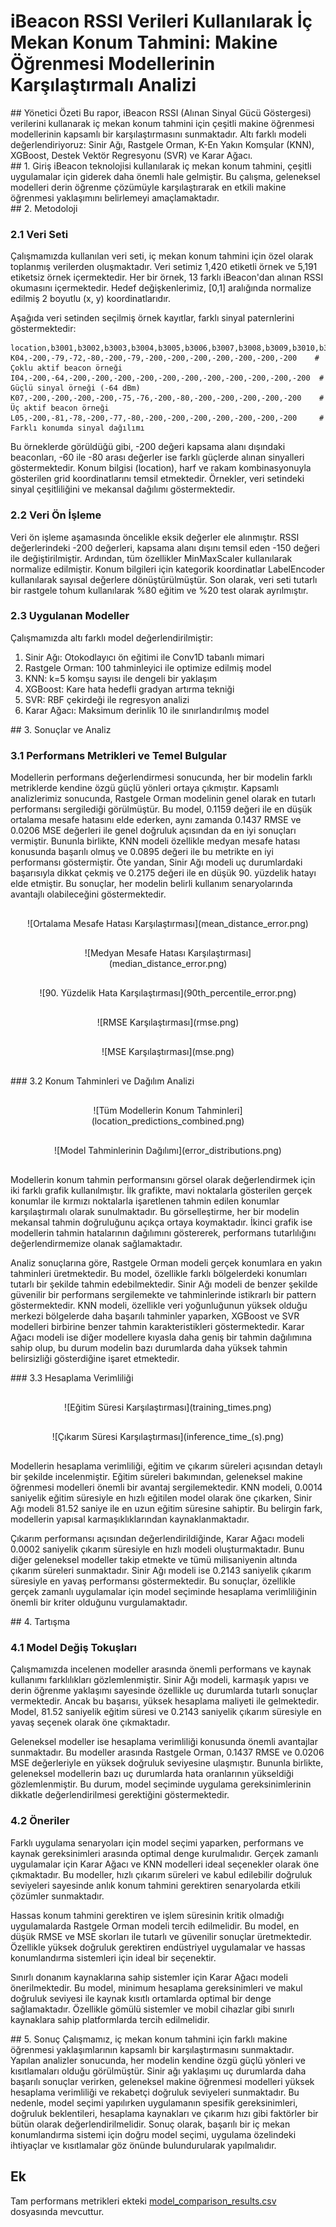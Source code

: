<style>
.page-break {
    page-break-before: always;
}
.keep-together {
    page-break-inside: avoid;
}
.center-image {
    text-align: center;
    margin: 30px auto;
    display: block;
    width: 90%;
}
img {
    display: block;
    margin: 0 auto;
    max-width: 90%;
    height: auto;
}
</style>

# iBeacon RSSI Verileri Kullanılarak İç Mekan Konum Tahmini: Makine Öğrenmesi Modellerinin Karşılaştırmalı Analizi

<div class="keep-together">
## Yönetici Özeti
Bu rapor, iBeacon RSSI (Alınan Sinyal Gücü Göstergesi) verilerini kullanarak iç mekan konum tahmini için çeşitli makine öğrenmesi modellerinin kapsamlı bir karşılaştırmasını sunmaktadır. Altı farklı modeli değerlendiriyoruz: Sinir Ağı, Rastgele Orman, K-En Yakın Komşular (KNN), XGBoost, Destek Vektör Regresyonu (SVR) ve Karar Ağacı.
</div>

<div class="page-break"></div>

<div class="keep-together">
## 1. Giriş
iBeacon teknolojisi kullanılarak iç mekan konum tahmini, çeşitli uygulamalar için giderek daha önemli hale gelmiştir. Bu çalışma, geleneksel modelleri derin öğrenme çözümüyle karşılaştırarak en etkili makine öğrenmesi yaklaşımını belirlemeyi amaçlamaktadır.
</div>

<div class="page-break"></div>

<div class="keep-together">
## 2. Metodoloji

### 2.1 Veri Seti
Çalışmamızda kullanılan veri seti, iç mekan konum tahmini için özel olarak toplanmış verilerden oluşmaktadır. Veri setimiz 1,420 etiketli örnek ve 5,191 etiketsiz örnek içermektedir. Her bir örnek, 13 farklı iBeacon'dan alınan RSSI okumasını içermektedir. Hedef değişkenlerimiz, [0,1] aralığında normalize edilmiş 2 boyutlu (x, y) koordinatlarıdır.

Aşağıda veri setinden seçilmiş örnek kayıtlar, farklı sinyal paternlerini göstermektedir:

```
location,b3001,b3002,b3003,b3004,b3005,b3006,b3007,b3008,b3009,b3010,b3011,b3012,b3013
K04,-200,-79,-72,-80,-200,-79,-200,-200,-200,-200,-200,-200,-200    # Çoklu aktif beacon örneği
I04,-200,-64,-200,-200,-200,-200,-200,-200,-200,-200,-200,-200,-200  # Güçlü sinyal örneği (-64 dBm)
K07,-200,-200,-200,-200,-75,-76,-200,-80,-200,-200,-200,-200,-200    # Üç aktif beacon örneği
L05,-200,-81,-78,-200,-77,-80,-200,-200,-200,-200,-200,-200,-200     # Farklı konumda sinyal dağılımı
```

Bu örneklerde görüldüğü gibi, -200 değeri kapsama alanı dışındaki beaconları, -60 ile -80 arası değerler ise farklı güçlerde alınan sinyalleri göstermektedir. Konum bilgisi (location), harf ve rakam kombinasyonuyla gösterilen grid koordinatlarını temsil etmektedir. Örnekler, veri setindeki sinyal çeşitliliğini ve mekansal dağılımı göstermektedir.

### 2.2 Veri Ön İşleme
Veri ön işleme aşamasında öncelikle eksik değerler ele alınmıştır. RSSI değerlerindeki -200 değerleri, kapsama alanı dışını temsil eden -150 değeri ile değiştirilmiştir. Ardından, tüm özellikler MinMaxScaler kullanılarak normalize edilmiştir. Konum bilgileri için kategorik koordinatlar LabelEncoder kullanılarak sayısal değerlere dönüştürülmüştür. Son olarak, veri seti tutarlı bir rastgele tohum kullanılarak %80 eğitim ve %20 test olarak ayrılmıştır.

### 2.3 Uygulanan Modeller
Çalışmamızda altı farklı model değerlendirilmiştir:
1. Sinir Ağı: Otokodlayıcı ön eğitimi ile Conv1D tabanlı mimari
2. Rastgele Orman: 100 tahminleyici ile optimize edilmiş model
3. KNN: k=5 komşu sayısı ile dengeli bir yaklaşım
4. XGBoost: Kare hata hedefli gradyan artırma tekniği
5. SVR: RBF çekirdeği ile regresyon analizi
6. Karar Ağacı: Maksimum derinlik 10 ile sınırlandırılmış model
</div>

<div class="page-break"></div>

<div class="keep-together">
## 3. Sonuçlar ve Analiz

### 3.1 Performans Metrikleri ve Temel Bulgular
Modellerin performans değerlendirmesi sonucunda, her bir modelin farklı metriklerde kendine özgü güçlü yönleri ortaya çıkmıştır. Kapsamlı analizlerimiz sonucunda, Rastgele Orman modelinin genel olarak en tutarlı performansı sergilediği görülmüştür. Bu model, 0.1159 değeri ile en düşük ortalama mesafe hatasını elde ederken, aynı zamanda 0.1437 RMSE ve 0.0206 MSE değerleri ile genel doğruluk açısından da en iyi sonuçları vermiştir. Bununla birlikte, KNN modeli özellikle medyan mesafe hatası konusunda başarılı olmuş ve 0.0895 değeri ile bu metrikte en iyi performansı göstermiştir. Öte yandan, Sinir Ağı modeli uç durumlardaki başarısıyla dikkat çekmiş ve 0.2175 değeri ile en düşük 90. yüzdelik hatayı elde etmiştir. Bu sonuçlar, her modelin belirli kullanım senaryolarında avantajlı olabileceğini göstermektedir.

<div class="center-image">
![Ortalama Mesafe Hatası Karşılaştırması](mean_distance_error.png)
</div>
<div class="center-image">
![Medyan Mesafe Hatası Karşılaştırması](median_distance_error.png)
</div>
<div class="center-image">
![90. Yüzdelik Hata Karşılaştırması](90th_percentile_error.png)
</div>
<div class="center-image">
![RMSE Karşılaştırması](rmse.png)
</div>
<div class="center-image">
![MSE Karşılaştırması](mse.png)
</div>
</div>

<div class="page-break"></div>

<div class="keep-together">
### 3.2 Konum Tahminleri ve Dağılım Analizi
<div class="center-image">
![Tüm Modellerin Konum Tahminleri](location_predictions_combined.png)
</div>

<div class="center-image">
![Model Tahminlerinin Dağılımı](error_distributions.png)
</div>

Modellerin konum tahmin performansını görsel olarak değerlendirmek için iki farklı grafik kullanılmıştır. İlk grafikte, mavi noktalarla gösterilen gerçek konumlar ile kırmızı noktalarla işaretlenen tahmin edilen konumlar karşılaştırmalı olarak sunulmaktadır. Bu görselleştirme, her bir modelin mekansal tahmin doğruluğunu açıkça ortaya koymaktadır. İkinci grafik ise modellerin tahmin hatalarının dağılımını göstererek, performans tutarlılığını değerlendirmemize olanak sağlamaktadır.

Analiz sonuçlarına göre, Rastgele Orman modeli gerçek konumlara en yakın tahminleri üretmektedir. Bu model, özellikle farklı bölgelerdeki konumları tutarlı bir şekilde tahmin edebilmektedir. Sinir Ağı modeli de benzer şekilde güvenilir bir performans sergilemekte ve tahminlerinde istikrarlı bir pattern göstermektedir. KNN modeli, özellikle veri yoğunluğunun yüksek olduğu merkezi bölgelerde daha başarılı tahminler yaparken, XGBoost ve SVR modelleri birbirine benzer tahmin karakteristikleri göstermektedir. Karar Ağacı modeli ise diğer modellere kıyasla daha geniş bir tahmin dağılımına sahip olup, bu durum modelin bazı durumlarda daha yüksek tahmin belirsizliği gösterdiğine işaret etmektedir.
</div>

<div class="page-break"></div>

<div class="keep-together">
### 3.3 Hesaplama Verimliliği
<div class="center-image">
![Eğitim Süresi Karşılaştırması](training_times.png)
</div>
<div class="center-image">
![Çıkarım Süresi Karşılaştırması](inference_time_(s).png)
</div>

Modellerin hesaplama verimliliği, eğitim ve çıkarım süreleri açısından detaylı bir şekilde incelenmiştir. Eğitim süreleri bakımından, geleneksel makine öğrenmesi modelleri önemli bir avantaj sergilemektedir. KNN modeli, 0.0014 saniyelik eğitim süresiyle en hızlı eğitilen model olarak öne çıkarken, Sinir Ağı modeli 81.52 saniye ile en uzun eğitim süresine sahiptir. Bu belirgin fark, modellerin yapısal karmaşıklıklarından kaynaklanmaktadır.

Çıkarım performansı açısından değerlendirildiğinde, Karar Ağacı modeli 0.0002 saniyelik çıkarım süresiyle en hızlı modeli oluşturmaktadır. Bunu diğer geleneksel modeller takip etmekte ve tümü milisaniyenin altında çıkarım süreleri sunmaktadır. Sinir Ağı modeli ise 0.2143 saniyelik çıkarım süresiyle en yavaş performansı göstermektedir. Bu sonuçlar, özellikle gerçek zamanlı uygulamalar için model seçiminde hesaplama verimliliğinin önemli bir kriter olduğunu vurgulamaktadır.
</div>

<div class="keep-together">
## 4. Tartışma

### 4.1 Model Değiş Tokuşları
Çalışmamızda incelenen modeller arasında önemli performans ve kaynak kullanımı farklılıkları gözlemlenmiştir. Sinir Ağı modeli, karmaşık yapısı ve derin öğrenme yaklaşımı sayesinde özellikle uç durumlarda tutarlı sonuçlar vermektedir. Ancak bu başarısı, yüksek hesaplama maliyeti ile gelmektedir. Model, 81.52 saniyelik eğitim süresi ve 0.2143 saniyelik çıkarım süresiyle en yavaş seçenek olarak öne çıkmaktadır.

Geleneksel modeller ise hesaplama verimliliği konusunda önemli avantajlar sunmaktadır. Bu modeller arasında Rastgele Orman, 0.1437 RMSE ve 0.0206 MSE değerleriyle en yüksek doğruluk seviyesine ulaşmıştır. Bununla birlikte, geleneksel modellerin bazı uç durumlarda hata oranlarının yükseldiği gözlemlenmiştir. Bu durum, model seçiminde uygulama gereksinimlerinin dikkatle değerlendirilmesi gerektiğini göstermektedir.

### 4.2 Öneriler
Farklı uygulama senaryoları için model seçimi yaparken, performans ve kaynak gereksinimleri arasında optimal denge kurulmalıdır. Gerçek zamanlı uygulamalar için Karar Ağacı ve KNN modelleri ideal seçenekler olarak öne çıkmaktadır. Bu modeller, hızlı çıkarım süreleri ve kabul edilebilir doğruluk seviyeleri sayesinde anlık konum tahmini gerektiren senaryolarda etkili çözümler sunmaktadır.

Hassas konum tahmini gerektiren ve işlem süresinin kritik olmadığı uygulamalarda Rastgele Orman modeli tercih edilmelidir. Bu model, en düşük RMSE ve MSE skorları ile tutarlı ve güvenilir sonuçlar üretmektedir. Özellikle yüksek doğruluk gerektiren endüstriyel uygulamalar ve hassas konumlandırma sistemleri için ideal bir seçenektir.

Sınırlı donanım kaynaklarına sahip sistemler için Karar Ağacı modeli önerilmektedir. Bu model, minimum hesaplama gereksinimleri ve makul doğruluk seviyesi ile kaynak kısıtlı ortamlarda optimal bir denge sağlamaktadır. Özellikle gömülü sistemler ve mobil cihazlar gibi sınırlı kaynaklara sahip platformlarda tercih edilmelidir.
</div>

<div class="page-break"></div>

<div class="keep-together">
## 5. Sonuç
Çalışmamız, iç mekan konum tahmini için farklı makine öğrenmesi yaklaşımlarının kapsamlı bir karşılaştırmasını sunmaktadır. Yapılan analizler sonucunda, her modelin kendine özgü güçlü yönleri ve kısıtlamaları olduğu görülmüştür. Sinir ağı yaklaşımı uç durumlarda daha başarılı sonuçlar verirken, geleneksel makine öğrenmesi modelleri yüksek hesaplama verimliliği ve rekabetçi doğruluk seviyeleri sunmaktadır. Bu nedenle, model seçimi yapılırken uygulamanın spesifik gereksinimleri, doğruluk beklentileri, hesaplama kaynakları ve çıkarım hızı gibi faktörler bir bütün olarak değerlendirilmelidir. Sonuç olarak, başarılı bir iç mekan konumlandırma sistemi için doğru model seçimi, uygulama özelindeki ihtiyaçlar ve kısıtlamalar göz önünde bulundurularak yapılmalıdır.

## Ek
Tam performans metrikleri ekteki [model_comparison_results.csv](model_comparison_results.csv) dosyasında mevcuttur.
</div>
